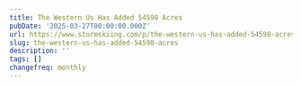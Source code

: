 ```yaml
---
title: The Western Us Has Added 54598 Acres
pubDate: '2025-03-27T00:00:00.000Z'
url: https://www.stormskiing.com/p/the-western-us-has-added-54598-acres
slug: the-western-us-has-added-54598-acres
description: ''
tags: []
changefreq: monthly
---
```


<!-- Add post content below -->
